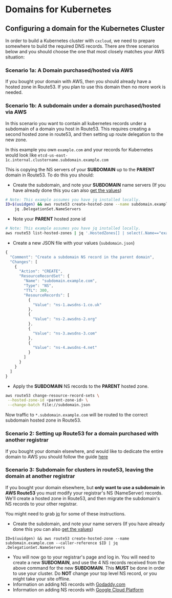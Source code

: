 # Domains for Kubernetes

## Configuring a domain for the Kubernetes Cluster

In order to build a Kubernetes cluster with `cxcloud`, we need to prepare somewhere to build the required DNS records. There are three scenarios below and you should choose the one that most closely matches your AWS situation:

### Scenario 1a: A Domain purchased/hosted via AWS

If you bought your domain with AWS, then you should already have a hosted zone in Route53. If you plan to use this domain then no more work is needed.

### Scenario 1b: A subdomain under a domain purchased/hosted via AWS

In this scenario you want to contain all kubernetes records under a subdomain of a domain you host in Route53. This requires creating a second hosted zone in route53, and then setting up route delegation to the new zone.

In this example you own `example.com` and your records for Kubernetes would look like `etcd-us-east-1c.internal.clustername.subdomain.example.com`

This is copying the NS servers of your **SUBDOMAIN** up to the **PARENT** domain in Route53. To do this you should:

* Create the subdomain, and note your **SUBDOMAIN** name servers \(If you have already done this you can also [get the values](https://github.com/kubernetes/kops/blob/master/docs/ns.md)\)

```bash
# Note: This example assumes you have jq installed locally.
ID=$(uuidgen) && aws route53 create-hosted-zone --name subdomain.example.com --caller-reference $ID | \
    jq .DelegationSet.NameServers
```

* Note your **PARENT** hosted zone id

```bash
# Note: This example assumes you have jq installed locally.
aws route53 list-hosted-zones | jq '.HostedZones[] | select(.Name=="example.com.") | .Id'
```

* Create a new JSON file with your values \(`subdomain.json`\)

```javascript
{
  "Comment": "Create a subdomain NS record in the parent domain",
  "Changes": [
    {
      "Action": "CREATE",
      "ResourceRecordSet": {
        "Name": "subdomain.example.com",
        "Type": "NS",
        "TTL": 300,
        "ResourceRecords": [
          {
            "Value": "ns-1.awsdns-1.co.uk"
          },
          {
            "Value": "ns-2.awsdns-2.org"
          },
          {
            "Value": "ns-3.awsdns-3.com"
          },
          {
            "Value": "ns-4.awsdns-4.net"
          }
        ]
      }
    }
  ]
}
```

* Apply the **SUBDOMAIN** NS records to the **PARENT** hosted zone.

```bash
aws route53 change-resource-record-sets \
 --hosted-zone-id <parent-zone-id> \
 --change-batch file://subdomain.json
```

Now traffic to `*.subdomain.example.com` will be routed to the correct subdomain hosted zone in Route53.

### Scenario 2: Setting up Route53 for a domain purchased with another registrar

If you bought your domain elsewhere, and would like to dedicate the entire domain to AWS you should follow the guide [here](http://docs.aws.amazon.com/Route53/latest/DeveloperGuide/domain-transfer-to-route-53.html)

### Scenario 3: Subdomain for clusters in route53, leaving the domain at another registrar

If you bought your domain elsewhere, but **only want to use a subdomain in AWS Route53** you must modify your registrar's NS \(NameServer\) records. We'll create a hosted zone in Route53, and then migrate the subdomain's NS records to your other registrar.

You might need to grab [jq](https://github.com/stedolan/jq/wiki/Installation) for some of these instructions.

* Create the subdomain, and note your name servers \(If you have already done this you can also [get the values](https://github.com/kubernetes/kops/blob/master/docs/ns.md)\)

```text
ID=$(uuidgen) && aws route53 create-hosted-zone --name subdomain.example.com --caller-reference $ID | jq .DelegationSet.NameServers
```

* You will now go to your registrar's page and log in. You will need to create a new **SUBDOMAIN**, and use the 4 NS records received from the above command for the new **SUBDOMAIN**. This **MUST** be done in order to use your cluster. Do **NOT** change your top level NS record, or you might take your site offline.
* Information on adding NS records with [Godaddy.com](https://www.godaddy.com/help/set-custom-nameservers-for-domains-registered-with-godaddy-12317)
* Information on adding NS records with [Google Cloud Platform](https://cloud.google.com/dns/update-name-servers)

